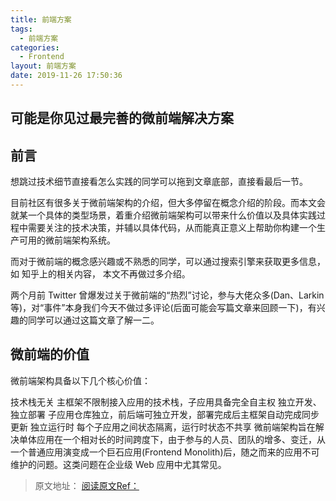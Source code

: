 ```yaml
---
title: 前端方案
tags:
  - 前端方案
categories:
  - Frontend
layout: 前端方案
date: 2019-11-26 17:50:36
---
```


## 可能是你见过最完善的微前端解决方案

## 前言

<!-- more -->

想跳过技术细节直接看怎么实践的同学可以拖到文章底部，直接看最后一节。

目前社区有很多关于微前端架构的介绍，但大多停留在概念介绍的阶段。而本文会就某一个具体的类型场景，着重介绍微前端架构可以带来什么价值以及具体实践过程中需要关注的技术决策，并辅以具体代码，从而能真正意义上帮助你构建一个生产可用的微前端架构系统。

而对于微前端的概念感兴趣或不熟悉的同学，可以通过搜索引擎来获取更多信息，如 知乎上的相关内容， 本文不再做过多介绍。

两个月前 Twitter 曾爆发过关于微前端的“热烈”讨论，参与大佬众多(Dan、Larkin 等)，对“事件”本身我们今天不做过多评论(后面可能会写篇文章来回顾一下)，有兴趣的同学可以通过这篇文章了解一二。

## 微前端的价值

微前端架构具备以下几个核心价值：
<!-- more -->
技术栈无关
主框架不限制接入应用的技术栈，子应用具备完全自主权
独立开发、独立部署
子应用仓库独立，前后端可独立开发，部署完成后主框架自动完成同步更新
独立运行时
每个子应用之间状态隔离，运行时状态不共享
微前端架构旨在解决单体应用在一个相对长的时间跨度下，由于参与的人员、团队的增多、变迁，从一个普通应用演变成一个巨石应用(Frontend Monolith)后，随之而来的应用不可维护的问题。这类问题在企业级 Web 应用中尤其常见。

> 原文地址：
> [阅读原文Ref：](https://github.com/kuitos/kuitos.github.io/issues/43)